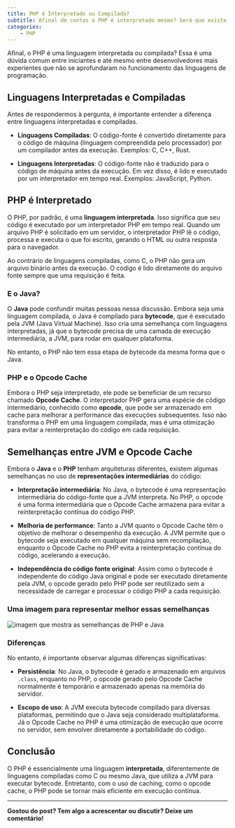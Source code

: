 ```yaml
---
title: PHP é Interpretado ou Compilado?
subtitle: Afinal de contas o PHP é interpretado mesmo? Será que existe alguma relação com o Java?
categories:
    - PHP
---
```


Afinal, o PHP é uma linguagem interpretada ou compilada? Essa é uma dúvida comum entre iniciantes e até mesmo entre desenvolvedores mais experientes que não se aprofundaram no funcionamento das linguagens de programação.

## Linguagens Interpretadas e Compiladas

Antes de respondermos à pergunta, é importante entender a diferença entre linguagens interpretadas e compiladas.

- **Linguagens Compiladas**: O código-fonte é convertido diretamente para o código de máquina (linguagem compreendida pelo processador) por um compilador antes da execução. Exemplos: C, C++, Rust.
  
- **Linguagens Interpretadas**: O código-fonte não é traduzido para o código de máquina antes da execução. Em vez disso, é lido e executado por um interpretador em tempo real. Exemplos: JavaScript, Python.

## PHP é Interpretado

O PHP, por padrão, é uma **linguagem interpretada**. Isso significa que seu código é executado por um interpretador PHP em tempo real. Quando um arquivo PHP é solicitado em um servidor, o interpretador PHP lê o código, processa e executa o que foi escrito, gerando o HTML ou outra resposta para o navegador.

Ao contrário de linguagens compiladas, como C, o PHP não gera um arquivo binário antes da execução. O código é lido diretamente do arquivo fonte sempre que uma requisição é feita.

### E o Java?

O **Java** pode confundir muitas pessoas nessa discussão. Embora seja uma linguagem compilada, o Java é compilado para **bytecode**, que é executado pela JVM (Java Virtual Machine). Isso cria uma semelhança com linguagens interpretadas, já que o bytecode precisa de uma camada de execução intermediária, a JVM, para rodar em qualquer plataforma.

No entanto, o PHP não tem essa etapa de bytecode da mesma forma que o Java.

### PHP e o Opcode Cache

Embora o PHP seja interpretado, ele pode se beneficiar de um recurso chamado **Opcode Cache**. O interpretador PHP gera uma espécie de código intermediário, conhecido como **opcode**, que pode ser armazenado em cache para melhorar a performance das execuções subsequentes. Isso não transforma o PHP em uma linguagem compilada, mas é uma otimização para evitar a reinterpretação do código em cada requisição.

## Semelhanças entre JVM e Opcode Cache

Embora o **Java** e o **PHP** tenham arquiteturas diferentes, existem algumas semelhanças no uso de **representações intermediárias** do código:

- **Interpretação intermediária**: No Java, o bytecode é uma representação intermediária do código-fonte que a JVM interpreta. No PHP, o opcode é uma forma intermediária que o Opcode Cache armazena para evitar a reinterpretação contínua do código PHP.
  
- **Melhoria de performance**: Tanto a JVM quanto o Opcode Cache têm o objetivo de melhorar o desempenho da execução. A JVM permite que o bytecode seja executado em qualquer máquina sem recompilação, enquanto o Opcode Cache no PHP evita a reinterpretação contínua do código, acelerando a execução.

- **Independência do código fonte original**: Assim como o bytecode é independente do código Java original e pode ser executado diretamente pela JVM, o opcode gerado pelo PHP pode ser reutilizado sem a necessidade de carregar e processar o código PHP a cada requisição.

### Uma imagem para representar melhor essas semelhanças
![imagem que mostra as semelhanças de PHP e Java](/../assets/img/phpxjava_800x500.png)

### Diferenças

No entanto, é importante observar algumas diferenças significativas:

- **Persistência**: No Java, o bytecode é gerado e armazenado em arquivos `.class`, enquanto no PHP, o opcode gerado pelo Opcode Cache normalmente é temporário e armazenado apenas na memória do servidor.

- **Escopo de uso**: A JVM executa bytecode compilado para diversas plataformas, permitindo que o Java seja considerado multiplataforma. Já o Opcode Cache no PHP é uma otimização de execução que ocorre no servidor, sem envolver diretamente a portabilidade do código.

## Conclusão

O PHP é essencialmente uma linguagem **interpretada**, diferentemente de linguagens compiladas como C ou mesmo Java, que utiliza a JVM para executar bytecode. Entretanto, com o uso de caching, como o opcode cache, o PHP pode se tornar mais eficiente em execução contínua.

---

**Gostou do post? Tem algo a acrescentar ou discutir? Deixe um comentário!**
